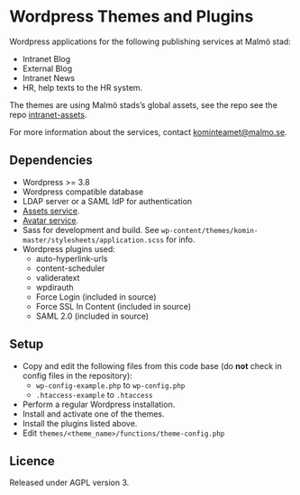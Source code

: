 # Wordpress Themes and Plugins

Wordpress applications for the following publishing services at Malmö stad:
* Intranet Blog
* External Blog
* Intranet News
* HR, help texts to the HR system.

The themes are using Malmö stads’s global assets, see the repo see the repo [intranet-assets](https://github.com/malmostad/intranet-assets).

For more information about the services, contact kominteamet@malmo.se.

## Dependencies
* Wordpress >= 3.8
* Wordpress compatible database
* LDAP server or a SAML IdP for authentication
* [Assets service](https://github.com/malmostad/intranet-assets).
* [Avatar service](https://github.com/malmostad/intranet-dashboard/wiki/Avatar-Service-API-v1).
* Sass for development and build. See `wp-content/themes/komin-master/stylesheets/application.scss` for info.
* Wordpress plugins used:
  * auto-hyperlink-urls
  * content-scheduler
  * valideratext
  * wpdirauth
  * Force Login (included in source)
  * Force SSL In Content (included in source)
  * SAML 2.0 (included in source)

## Setup
* Copy and edit the following files from this code base (do __not__ check in config files in the repository):
  * `wp-config-example.php` to `wp-config.php`
  * `.htaccess-example` to `.htaccess`
* Perform a regular Wordpress installation.
* Install and activate one of the themes.
* Install the plugins listed above.
* Edit `themes/<theme_name>/functions/theme-config.php`

## Licence
Released under AGPL version 3.
